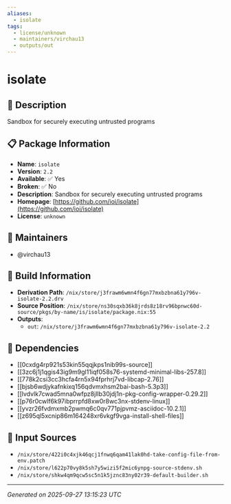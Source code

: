 ```yaml
---
aliases:
  - isolate
tags:
  - license/unknown
  - maintainers/virchau13
  - outputs/out
---
```


# isolate

## 📝 Description

Sandbox for securely executing untrusted programs

## 📋 Package Information

- **Name**: `isolate`
- **Version**: `2.2`
- **Available**: ✅ Yes
- **Broken**: ✅ No
- **Description**: Sandbox for securely executing untrusted programs
- **Homepage**: [https://github.com/ioi/isolate](https://github.com/ioi/isolate)
- **License**: `unknown`
## 👥 Maintainers

- @virchau13


## 🔧 Build Information

- **Derivation Path**: `/nix/store/j3frawm6wmn4f6gn77mxbzbna61y796v-isolate-2.2.drv`
- **Source Position**: `/nix/store/ns30sqxb36k8jrds8z18rv96bpnwc60d-source/pkgs/by-name/is/isolate/package.nix:55`
- **Outputs**:
  - `out`:  `/nix/store/j3frawm6wmn4f6gn77mxbzbna61y796v-isolate-2.2`

## 🔗 Dependencies

- [[0cxdg4rp921s53kin55qqjkps1nib99s-source]]
- [[3zc6j1j1qgis43ig9m9gl11iqf058s76-systemd-minimal-libs-257.8]]
- [[778k2csi3cc3hcfa4rn5x94fprhrj7vd-libcap-2.76]]
- [[bjsb6wdjykafnkixq156qdvmxhsm2bai-bash-5.3p3]]
- [[lvdvlk7cwad5mna0wfpz8jllb30jdj1n-pkg-config-wrapper-0.29.2]]
- [[p76r0cwlf6k97ibprrpfd8xw0r8wc3nx-stdenv-linux]]
- [[yvzr26fvdmxmb2pwmq6c0qv771pjpvmz-asciidoc-10.2.1]]
- [[z695ql5xcnip86m164248xr6vkgf9vga-install-shell-files]]

## 📁 Input Sources

- `/nix/store/422i0c4xjk46qcj1fnwq6qam41lak0hd-take-config-file-from-env.patch`
- `/nix/store/l622p70vy8k5sh7y5wizi5f2mic6ynpg-source-stdenv.sh`
- `/nix/store/shkw4qm9qcw5sc5n1k5jznc83ny02r39-default-builder.sh`

---
*Generated on 2025-09-27 13:15:23 UTC*
